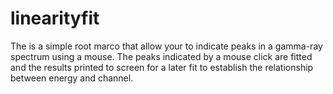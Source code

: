 # linearityfit
The is a simple root marco that allow your to indicate peaks in a gamma-ray spectrum using a mouse. The peaks indicated by a mouse click are fitted and the results printed to screen for a later fit to establish the relationship between energy and channel. 
